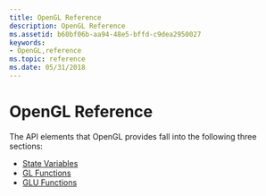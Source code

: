 ```yaml
---
title: OpenGL Reference
description: OpenGL Reference
ms.assetid: b60bf06b-aa94-48e5-bffd-c9dea2950027
keywords:
- OpenGL,reference
ms.topic: reference
ms.date: 05/31/2018
---
```


# OpenGL Reference

The API elements that OpenGL provides fall into the following three sections:

-   [State Variables](state-variables.md)
-   [GL Functions](gl-functions.md)
-   [GLU Functions](glu-functions.md)

 

 




